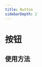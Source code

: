 ```yaml
---
title: Button
sidebarDepth: 2
---
```

# 按钮

## 使用方法

<ClientOnly>
<button-demo></button-demo>
</ClientOnly>


